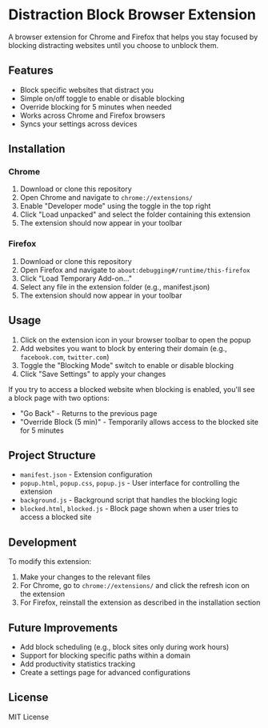 # Distraction Block Browser Extension

A browser extension for Chrome and Firefox that helps you stay focused by blocking distracting websites until you choose to unblock them.

## Features

- Block specific websites that distract you
- Simple on/off toggle to enable or disable blocking
- Override blocking for 5 minutes when needed
- Works across Chrome and Firefox browsers
- Syncs your settings across devices

## Installation

### Chrome

1. Download or clone this repository
2. Open Chrome and navigate to `chrome://extensions/`
3. Enable "Developer mode" using the toggle in the top right
4. Click "Load unpacked" and select the folder containing this extension
5. The extension should now appear in your toolbar

### Firefox

1. Download or clone this repository
2. Open Firefox and navigate to `about:debugging#/runtime/this-firefox`
3. Click "Load Temporary Add-on..."
4. Select any file in the extension folder (e.g., manifest.json)
5. The extension should now appear in your toolbar

## Usage

1. Click on the extension icon in your browser toolbar to open the popup
2. Add websites you want to block by entering their domain (e.g., `facebook.com`, `twitter.com`)
3. Toggle the "Blocking Mode" switch to enable or disable blocking
4. Click "Save Settings" to apply your changes

If you try to access a blocked website when blocking is enabled, you'll see a block page with two options:

- "Go Back" - Returns to the previous page
- "Override Block (5 min)" - Temporarily allows access to the blocked site for 5 minutes

## Project Structure

- `manifest.json` - Extension configuration
- `popup.html`, `popup.css`, `popup.js` - User interface for controlling the extension
- `background.js` - Background script that handles the blocking logic
- `blocked.html`, `blocked.js` - Block page shown when a user tries to access a blocked site

## Development

To modify this extension:

1. Make your changes to the relevant files
2. For Chrome, go to `chrome://extensions/` and click the refresh icon on the extension
3. For Firefox, reinstall the extension as described in the installation section

## Future Improvements

- Add block scheduling (e.g., block sites only during work hours)
- Support for blocking specific paths within a domain
- Add productivity statistics tracking
- Create a settings page for advanced configurations

## License

MIT License
